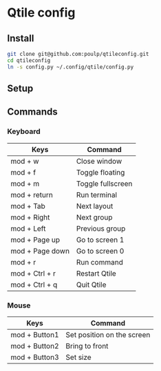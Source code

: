 # Qtile config


## Install
```bash
git clone git@github.com:poulp/qtileconfig.git
cd qtileconfig
ln -s config.py ~/.config/qtile/config.py
```

## Setup



## Commands

### Keyboard

| Keys     | Command     | 
|----------|--------------|
| mod + w  | Close window |
| mod + f | Toggle floating |
| mod + m | Toggle fullscreen |
| mod + return | Run terminal |
| mod + Tab| Next layout  |
| mod + Right | Next group   |
| mod + Left | Previous group   |
| mod + Page up | Go to screen 1   |
| mod + Page down | Go to screen 0   |
| mod + r | Run command |
| mod + Ctrl + r | Restart Qtile  |
| mod + Ctrl + q | Quit Qtile  |

### Mouse

| Keys           | Command                    | 
|----------------|----------------------------|
| mod + Button1  | Set position on the screen |
| mod + Button2  | Bring to front             |
| mod + Button3  | Set size                   |
